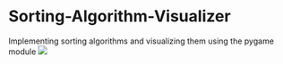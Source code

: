 # Sorting-Algorithm-Visualizer
Implementing sorting algorithms and visualizing them using the pygame module
<img src="https://www.pygame.org/ftp/pygame-head-party.png">
